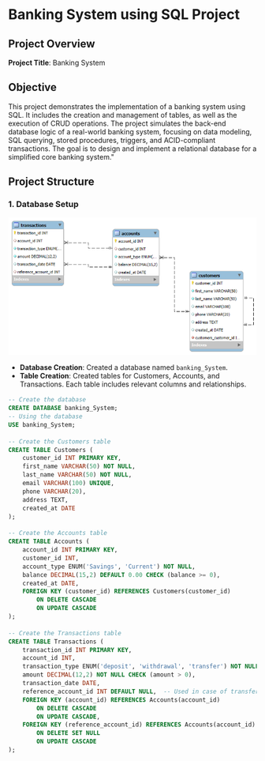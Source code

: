 # Banking System using SQL Project 

## Project Overview

**Project Title**: Banking System

## Objective
This project demonstrates the implementation of a banking system using SQL. It includes the creation and management of tables, as well as the execution of CRUD operations.
The project simulates the back-end database logic of a real-world banking system, focusing on data modeling, SQL querying, stored procedures, triggers, and ACID-compliant transactions.
The goal is to design and implement a relational database for a simplified core banking system."

## Project Structure
### 1. Database Setup
![ERD](https://github.com/PASUPULETIYUVARAJ3028/Banking-System-SQL-Project/blob/main/ER_diagram.png)

- **Database Creation**: Created a database named `banking_System`.
- **Table Creation**: Created tables for Customers, Accounts, and Transactions. Each table includes relevant columns and relationships.
```sql
-- Create the database
CREATE DATABASE banking_System;
-- Using the database
USE banking_System;

-- Create the Customers table
CREATE TABLE Customers (
    customer_id INT PRIMARY KEY,
    first_name VARCHAR(50) NOT NULL,
    last_name VARCHAR(50) NOT NULL,
    email VARCHAR(100) UNIQUE,
    phone VARCHAR(20),
    address TEXT,
    created_at DATE 
);

-- Create the Accounts table
CREATE TABLE Accounts (
    account_id INT PRIMARY KEY,
    customer_id INT,
    account_type ENUM('Savings', 'Current') NOT NULL,
    balance DECIMAL(15,2) DEFAULT 0.00 CHECK (balance >= 0),
    created_at DATE, 
    FOREIGN KEY (customer_id) REFERENCES Customers(customer_id)
        ON DELETE CASCADE
        ON UPDATE CASCADE
);

-- Create the Transactions table
CREATE TABLE Transactions (
    transaction_id INT PRIMARY KEY,
    account_id INT,
    transaction_type ENUM('deposit', 'withdrawal', 'transfer') NOT NULL,
    amount DECIMAL(12,2) NOT NULL CHECK (amount > 0),
    transaction_date DATE, 
    reference_account_id INT DEFAULT NULL,  -- Used in case of transfer
    FOREIGN KEY (account_id) REFERENCES Accounts(account_id)
        ON DELETE CASCADE
        ON UPDATE CASCADE,
    FOREIGN KEY (reference_account_id) REFERENCES Accounts(account_id)
        ON DELETE SET NULL
        ON UPDATE CASCADE
);
```
